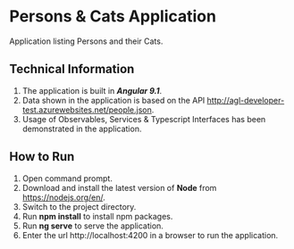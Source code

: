 # Persons & Cats Application
Application listing Persons and their Cats.

## Technical Information
1. The application is built in ***Angular 9.1***.
2. Data shown in the application is based on the API http://agl-developer-test.azurewebsites.net/people.json.
3. Usage of Observables, Services & Typescript Interfaces has been demonstrated in the application.

## How to Run
1. Open command prompt.
2. Download and install the latest version of **Node** from https://nodejs.org/en/.
3. Switch to the project directory.
4. Run **npm install** to install npm packages.
5. Run **ng serve** to serve the application.
6. Enter the url http://localhost:4200 in a browser to run the application.

